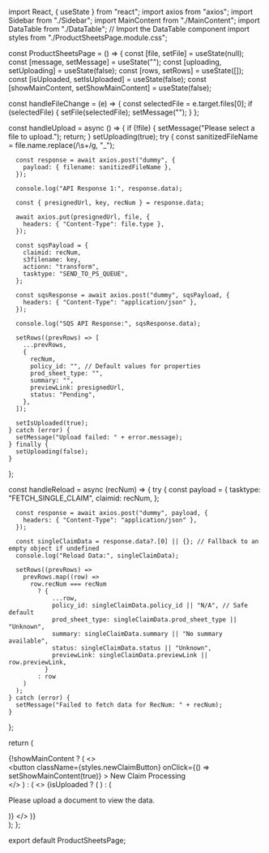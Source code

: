 import React, { useState } from "react";
import axios from "axios";
import Sidebar from "./Sidebar";
import MainContent from "./MainContent";
import DataTable from "./DataTable"; // Import the DataTable component
import styles from "./ProductSheetsPage.module.css";

const ProductSheetsPage = () => {
  const [file, setFile] = useState(null);
  const [message, setMessage] = useState("");
  const [uploading, setUploading] = useState(false);
  const [rows, setRows] = useState([]);
  const [isUploaded, setIsUploaded] = useState(false);
  const [showMainContent, setShowMainContent] = useState(false);

  const handleFileChange = (e) => {
    const selectedFile = e.target.files[0];
    if (selectedFile) {
      setFile(selectedFile);
      setMessage("");
    }
  };

  const handleUpload = async () => {
    if (!file) {
      setMessage("Please select a file to upload.");
      return;
    }
    setUploading(true);
    try {
      const sanitizedFileName = file.name.replace(/\s+/g, "_");

      const response = await axios.post("dummy", {
        payload: { filename: sanitizedFileName },
      });

      console.log("API Response 1:", response.data);

      const { presignedUrl, key, recNum } = response.data;

      await axios.put(presignedUrl, file, {
        headers: { "Content-Type": file.type },
      });

      const sqsPayload = {
        claimid: recNum,
        s3filename: key,
        actionn: "transform",
        tasktype: "SEND_TO_PS_QUEUE",
      };

      const sqsResponse = await axios.post("dummy", sqsPayload, {
        headers: { "Content-Type": "application/json" },
      });

      console.log("SQS API Response:", sqsResponse.data);

      setRows((prevRows) => [
        ...prevRows,
        {
          recNum,
          policy_id: "", // Default values for properties
          prod_sheet_type: "",
          summary: "",
          previewLink: presignedUrl,
          status: "Pending",
        },
      ]);

      setIsUploaded(true);
    } catch (error) {
      setMessage("Upload failed: " + error.message);
    } finally {
      setUploading(false);
    }
  };

  const handleReload = async (recNum) => {
    try {
      const payload = {
        tasktype: "FETCH_SINGLE_CLAIM",
        claimid: recNum,
      };

      const response = await axios.post("dummy", payload, {
        headers: { "Content-Type": "application/json" },
      });

      const singleClaimData = response.data?.[0] || {}; // Fallback to an empty object if undefined
      console.log("Reload Data:", singleClaimData);

      setRows((prevRows) =>
        prevRows.map((row) =>
          row.recNum === recNum
            ? {
                ...row,
                policy_id: singleClaimData.policy_id || "N/A", // Safe default
                prod_sheet_type: singleClaimData.prod_sheet_type || "Unknown",
                summary: singleClaimData.summary || "No summary available",
                status: singleClaimData.status || "Unknown",
                previewLink: singleClaimData.previewLink || row.previewLink,
              }
            : row
        )
      );
    } catch (error) {
      setMessage("Failed to fetch data for RecNum: " + recNum);
    }
  };

  return (
    <div className={styles.container}>
      {!showMainContent ? (
        <>
          <div className={styles.header}>
            <button
              className={styles.newClaimButton}
              onClick={() => setShowMainContent(true)}
            >
              New Claim Processing
            </button>
          </div>
          <DataTable rows={rows} handleReload={handleReload} />
        </>
      ) : (
        <>
          <Sidebar
            onFileChange={handleFileChange}
            onUpload={handleUpload}
            uploading={uploading}
          />
          {isUploaded ? (
            <MainContent
              message={message}
              rows={rows}
              handleReload={handleReload}
            />
          ) : (
            <p className={styles.infoMessage}>
              Please upload a document to view the data.
            </p>
          )}
        </>
      )}
    </div>
  );
};

export default ProductSheetsPage;
